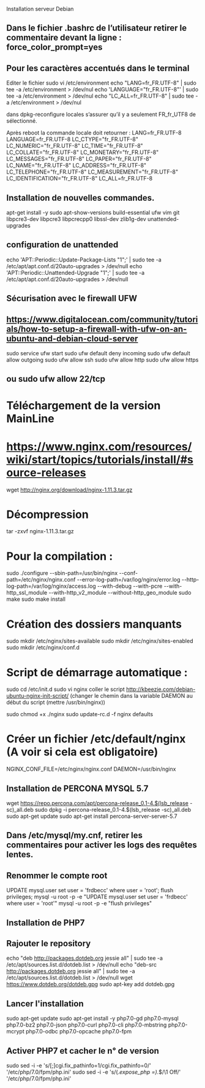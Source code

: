 Installation serveur Debian

## Dans le fichier .bashrc de l’utilisateur retirer le commentaire devant la ligne : force_color_prompt=yes

## Pour les caractères accentués dans le terminal
Editer le fichier sudo vi /etc/environment
echo "LANG=fr_FR.UTF-8" | sudo tee -a /etc/environment > /dev/nul
echo 'LANGUAGE="fr_FR.UTF-8"' | sudo tee -a /etc/environment > /dev/nul
echo "LC_ALL=fr_FR.UTF-8" | sudo tee -a /etc/environment > /dev/nul

dans dpkg-reconfigure locales s’assurer qu’il y a seulement FR_fr_UTF8 de sélectionné.

Après reboot la commande locale doit retourner :
LANG=fr_FR.UTF-8
LANGUAGE=fr_FR.UTF-8
LC_CTYPE="fr_FR.UTF-8"
LC_NUMERIC="fr_FR.UTF-8"
LC_TIME="fr_FR.UTF-8"
LC_COLLATE="fr_FR.UTF-8"
LC_MONETARY="fr_FR.UTF-8"
LC_MESSAGES="fr_FR.UTF-8"
LC_PAPER="fr_FR.UTF-8"
LC_NAME="fr_FR.UTF-8"
LC_ADDRESS="fr_FR.UTF-8"
LC_TELEPHONE="fr_FR.UTF-8"
LC_MEASUREMENT="fr_FR.UTF-8"
LC_IDENTIFICATION="fr_FR.UTF-8"
LC_ALL=fr_FR.UTF-8

## Installation de nouvelles commandes.
apt-get install -y sudo apt-show-versions build-essential ufw vim git libpcre3-dev libpcre3 libpcrecpp0 libssl-dev zlib1g-dev unattended-upgrades

## configuration de unattended
echo 'APT::Periodic::Update-Package-Lists "1";' | sudo  tee -a  /etc/apt/apt.conf.d/20auto-upgrades > /dev/null
echo 'APT::Periodic::Unattended-Upgrade "1";' | sudo  tee -a  /etc/apt/apt.conf.d/20auto-upgrades > /dev/null

## Sécurisation avec le firewall UFW
## https://www.digitalocean.com/community/tutorials/how-to-setup-a-firewall-with-ufw-on-an-ubuntu-and-debian-cloud-server
sudo service ufw start
sudo ufw default deny incoming
sudo ufw default allow outgoing
sudo ufw allow ssh
sudo ufw allow http
sudo ufw allow https
## ou sudo ufw allow 22/tcp


# Téléchargement de la version MainLine
# https://www.nginx.com/resources/wiki/start/topics/tutorials/install/#source-releases
wget http://nginx.org/download/nginx-1.11.3.tar.gz
# Décompression
tar -zxvf nginx-1.11.3.tar.gz

# Pour la compilation :
sudo ./configure --sbin-path=/usr/bin/nginx --conf-path=/etc/nginx/nginx.conf --error-log-path=/var/log/nginx/error.log --http-log-path=/var/log/nginx/access.log --with-debug --with-pcre --with-http_ssl_module --with-http_v2_module --without-http_geo_module
sudo make
sudo make install

# Création des dossiers manquants
sudo mkdir /etc/nginx/sites-available
sudo mkdir /etc/nginx/sites-enabled
sudo mkdir /etc/nginx/conf.d

# Script de démarrage automatique :
sudo cd /etc/init.d
sudo vi nginx
coller le script http://kbeezie.com/debian-ubuntu-nginx-init-script/  (changer le chemin dans la variable DAEMON au début du script (mettre /usr/bin/nginx))

sudo chmod +x ./nginx
sudo update-rc.d -f nginx defaults

# Créer un fichier /etc/default/nginx (A voir si cela est obligatoire)
NGINX_CONF_FILE=/etc/nginx/nginx.conf
DAEMON=/usr/bin/nginx


## Installation de PERCONA MYSQL 5.7
wget https://repo.percona.com/apt/percona-release_0.1-4.$(lsb_release -sc)_all.deb
sudo dpkg -i percona-release_0.1-4.$(lsb_release -sc)_all.deb
sudo apt-get update
sudo apt-get install percona-server-server-5.7

## Dans /etc/mysql/my.cnf, retirer les commentaires pour activer les logs des requêtes lentes.
## Renommer le compte root
UPDATE mysql.user set user = 'frdbecc' where user = 'root';
flush privileges;
mysql -u root -p -e "UPDATE mysql.user set user = 'frdbecc' where user = 'root'"
mysql -u root -p -e "flush privileges"

## Installation de PHP7
## Rajouter le repository
echo "deb http://packages.dotdeb.org jessie all" | sudo tee -a /etc/apt/sources.list.d/dotdeb.list > /dev/null
echo "deb-src http://packages.dotdeb.org jessie all" | sudo tee -a /etc/apt/sources.list.d/dotdeb.list > /dev/null
wget https://www.dotdeb.org/dotdeb.gpg
sudo apt-key add dotdeb.gpg
## Lancer l'installation
sudo apt-get update
sudo apt-get install -y php7.0-gd php7.0-mysql php7.0-bz2 php7.0-json php7.0-curl php7.0-cli php7.0-mbstring php7.0-mcrypt php7.0-odbc php7.0-opcache php7.0-fpm
## Activer PHP7 et cacher le n° de version
sudo sed -i -e 's/[;]cgi.fix_pathinfo=1/cgi.fix_pathinfo=0/' '/etc/php/7.0/fpm/php.ini'
sudo sed -i -e 's/\(.*expose_php =\).*$/\1 Off/' '/etc/php/7.0/fpm/php.ini'


